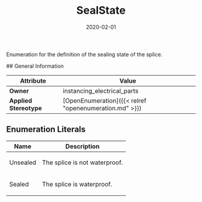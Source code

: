 ﻿---
title: SealState
toc: false
type: specs
date: "2020-02-01"
draft: false
specification: VEC
version: 1.2.0
documentType: "Recommendation"
elementType: Class
classes:
  - SealState
menu_name: vec-1.2.0
---
<p>Enumeration for the definition of the sealing state of the splice.  </p>
## General Information

| Attribute               | Value |
|-------------------------|-------|
| **Owner**               | instancing_electrical_parts |
| **Applied Stereotype**  | [OpenEnumeration]({{< relref "openenumeration.md" >}})<br/>  |

## Enumeration Literals
| Name          | **Description** |
|---------------|-----------------|
| Unsealed | <p>The splice is not waterproof.  </p> |
| Sealed | <p>The splice is waterproof.  </p> |
